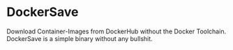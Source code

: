 # DockerSave
Download Container-Images from DockerHub without the Docker Toolchain. DockerSave is a simple binary without any bullshit. 
